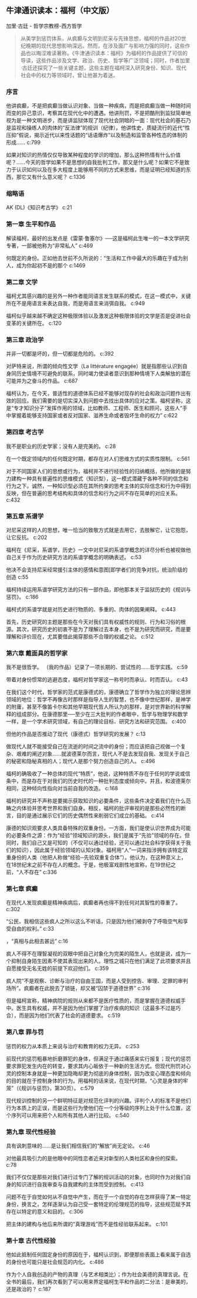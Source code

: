 ## 牛津通识读本：福柯（中文版）

加里·古廷  -  哲学宗教榜-西方哲学

> 从美学到惩罚体系，从疯癫与文明到尼采与先锋思想，福柯的作品对20世纪晚期的现代思想影响深远。然而，在涉及面广与影响力强的同时，这些作品也以晦涩难读著称。《牛津通识读本：福柯》为福柯的作品提供了可信的导读，这些作品涉及文学、政治、历史、哲学等广泛领域；同时，作者加里·古廷还探究了一些关键主题，这些主题在福柯深入研究身份、知识、现代社会中的权力等领域时，曾让他甚为着迷。

### 序言

他讲疯癫，不是把疯癫当做认识对象、当做一种疾病，而是把疯癫当做一种随时间而变的异己意识，考察其在现代化中的遭遇。他讲刑罚，不是把酷刑到监狱简单地视为是一种文明进步，而是讲监狱体现了现代社会阴暗的一面：现代社会的基石乃是监视和操练人的肉体的“反法律”的规训（纪律）。他讲性史，质疑流行的近代“性压抑”假说，揭示近代以来性话题的“话语爆炸”以及制造和监管各种性态的体制的形成…… c:799

如果对知识的热情仅仅导致某种程度的学识的增加，那么这种热情有什么价值呢？……今天的哲学如果不是思想的自我批判工作，那又是什么呢？如果它不是致力于认识如何以及在多大程度上能够用不同的方式来思维，而是证明已经知道的东西，那它又有什么意义呢？ c:1336

### 缩略语

AK (DL)《知识考古学》 c:21

### 第一章 生平和作品

解读福柯，最好的出发点是《雷蒙·鲁塞尔》──这是福柯此生唯一的一本文学研究专著，一部被他称为“非常私人” c:469

何既定的身份。正如他去世前不久所说的：“生活和工作中最大的乐趣在于成为别人，成为你起初不是的那个 c:1469

### 第二章 文学

福柯尤其感兴趣的是另外一种作者能同语言发生联系的模式，在这一模式中，关键所在不是用语言来表达自我，而是用语言来消弭自我。 c:949

福柯似乎越来越不确定这种极限体验以及激发这种极限体验的文学是否是促进社会变革的关键所在。 c:120

### 第三章 政治学

并非一切都是坏的，但一切都是危险的。 c:392

对萨特来说，所谓的倾向性文学（La littérature engagée）就是指那些认识到自身同历史情境不可避免的联系，同时竭力使读者意识到那种情境下人类解放的潜在可能并为之奋斗的作品。 c:687

福柯认为，在今天，普适性的道德体系已经不能够对现存的社会和政治问题作出有效的回应。我们需要的是切实深入到问题中去找出具体的应对之策。福柯坚称，这是“专才知识分子”发挥作用的领域，比如教师、工程师、医生和顾问，这些人“手中掌握着能够支持国家或者反对国家、滋养生命或者毁坏生命的权力” c:622

### 第四章 考古学

我不是职业的历史学家；没有人是完美的。 c:28

在一个既定领域内的任何既定时期，都存在对人们思维方式的实质性限制。 c:561

对于不同国家人们的思想或行为，福柯并不进行经验性的归纳概括，他所做的是努力建构一种具有普遍性的思维模式（知识型），这一模式潜藏于各种不同的信念和行为之下。诚然，一种知识型必须在其所约束的思考主体的实际信念和行为中得到反映，但在普遍的思考结构和具体的信念和行为之间不存在简单的对应关系。 c:432

### 第五章 系谱学

对尼采这样的人的思想，唯一恰当的致敬方式就是去用它，去肢解它，让它抱怨，让它反抗。 c:202

福柯在《尼采，系谱学，历史》一文中对尼采的系谱学概念的详尽分析也被视做他自己关于作为历史研究方法的系谱学概念的明确表述。 c:53

他决不会支持尼采经常援引主体的感情和意图[即学者们的竞争对抗，统治阶级的创造 c:55

福柯持续运用系谱学研究方法的只有一部作品，即他那本关于监狱历史的《规训与惩罚》。 c:186

福柯式的系谱学就是对历史进行物质的、多重的、肉体的因果阐释。 c:443

首先，历史研究的主题是那些在今天对我们具有权威性的规则、行为和习俗的根源。其次，研究历史的初衷不是为了理解过去本身，也不是为研究而研究，而是要理解和评价现在，尤其要借此揭穿那些不合理的权威之论。 c:512

### 第六章 戴面具的哲学家

我不是很哲学。
（我的作品）记录了一项长期的、尝试性的……哲学实践。 c:59

带着对身份惯常的逃避态度，福柯对哲学家这一称号时而承认、时而否认。 c:43

在我们这个时代，哲学家的范式是康德式的，康德确立了哲学作为独立的理论思辨领域的地位：哲学不再像古时那样是指导人生的智慧，也不像中世纪那样，是神学的附庸，甚至不像笛卡尔和其他早期现代哲人所认为的那样，是对世界新的科学解释的组成部分。在康德那里──至少在三大批判的作者眼中，哲学与物理学和数学一样，是一个学术研究领域，有自己的理论目标、研究方法和研究范围。 c:400

但他的作品是否推动了现代（康德式）哲学研究的发展？ c:13

做现代人就不能接受自己在流逝的时间之流中的身份；而应该把自己视做一个复杂、艰难的阐述对象……就波德莱尔而言，现代人不是去发现自我、发现关于自己的秘密和隐秘真相的人；现代人是那个努力创造自己的人。 c:496

福柯的确吸收了一种总体的现代“特质”，他说，这种特质不存在于任何的学说或信条中，而是存在于对我们的历史时代的一种批判态度或倾向中。并且，和波德莱尔相同，这种倾向性指向对当前自我的改造。 c:168

福柯的研究并不声称是要揭示获取知识的必要条件，这些条件决定着我们在什么范畴之内体验并思考世界和我们自身。相反，福柯的批评审视的是那些必然性的断言，目的是通过展示它们的历史偶然性来削弱它们成立的基础。 c:414

康德的知识观要求人类具备特殊的双重身份。一方面，我们是使认识世界成为可能的必要条件之源：作为“经验”领域知识的源头，我们是属于“先验”领域的存在。但同时，我们自己又是可知的（不仅可以通过经验，还可以通过社会科学获得关于我们的知识），因此属于经验领域的认知对象。福柯用“人”一词来指涉拥有该特定双重身份的人类（他把人称做“经验─先验双重复合体”）。他认为，在这种意义上，在18世纪末之前不存在人的概念。于是，他极富戏剧性地宣称，在19世纪之前，“人不存在” c:336

### 第七章 疯癫

在现代人发现疯癫是精神疾病后，疯癫者再也得不到任何对其智性的尊重了。 c:302

“公民，我相信这些疯人之所以这么不听话，只是因为他们被剥夺了呼吸空气和享受自由的权利。” c:33

，“真相与此相去甚远” c:16

疯人不得不在理智凝视的双眼中把自己对象化为完美的陌生人，也就是说，成为一个抑制自身陌生因素不使其表现出来的人。理性之城只在他们满足了此项要求并且自愿接受无名无姓的前提下欢迎他们。 c:359

疯人院“不是观察、诊断与治疗的自由王国，而是人受到控告、审理、定罪的审判场所”。疯癫者在此脱去了锁链，却又被“囚禁于道德世界” c:316

但是福柯宣称，精神病院的规则从来都不是医疗性质的，而是掌握在道德权威手中。医生具有权威，并不是因为他们掌握了治疗疾病的知识（这最多不过是巧合），而是因为他们代表了社会的道德要求。 c:519

### 第八章 罪与罚

惩罚的权力从本质上来说与治疗和教育的权力无异。 c:253

前现代的惩罚粗暴地折磨罪犯的身体，但满足于通过痛感来实行报复；现代的惩罚要求罪犯发生内在的转变，要求其内心皈依于一种新的生活方式。但现代刑罚对心灵的控制本身就是一种更加隐晦却更为彻底的身体控制，因为改变心理态度和倾向的目的就在于控制身体的行为。用福柯的话来说，在现代时期，“心灵是身体的牢笼”（《规训与惩罚》，第30页）。 c:579

现代规训控制的另一个鲜明特征是对规范化评判的兴趣。评判个人的标准不是他们行为本质上的正误，而是这些行为使他们在一个分等级的序列上处于什么位置，这个序列可以用来把个人和所有其他人进行比较。 c:540

### 第九章 现代性经验

具有讽刺意味的……是让我们相信我们的“解放”尚无定论。 c:46

对他最具吸引力的是他眼中的同性恋者近来对新型的人类社区和身份的探索。 c:78

我们不仅仅是那些对我们进行过专门了解的规训活动的对象，也同时作为对我们自身的知识进行自我审查与自我建构的主体而受到控制。 c:413

问题不在于自觉如何从不自觉中产生，而在于一个自觉的存在怎样获得了某一特定身份，换言之，怎样逐渐认为自己受一套特定的伦理规范的指导，这些规范赋予其存在以特定的意义和目的。 c:306

把主体的建构与他后来所谓的“真理游戏”而不是性经验联系起来。 c:101

### 第十章 古代性经验

他如此抵制任何固定身份的原因在于，福柯认识到，即便那些表面上看来属于自选的身份也可能只是社会规范的内化。 c:486

作为个人自我创造的产物的真理（与艺术相类比）；作为社会美德的真理言说。在全书的最后，我们再次看到了可以用来界定福柯生平和作品的二分法：是审美的，还是政治的？ c:187
